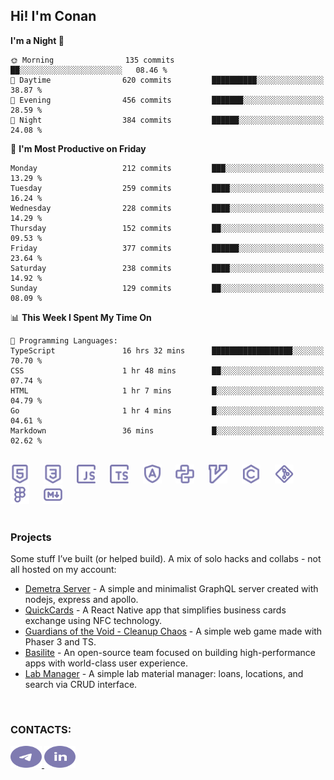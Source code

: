## Hi! I'm Conan

<!--START_SECTION:waka-->
**I'm a Night 🦉** 

```text
🌞 Morning                135 commits         ██░░░░░░░░░░░░░░░░░░░░░░░   08.46 % 
🌆 Daytime                620 commits         ██████████░░░░░░░░░░░░░░░   38.87 % 
🌃 Evening                456 commits         ███████░░░░░░░░░░░░░░░░░░   28.59 % 
🌙 Night                  384 commits         ██████░░░░░░░░░░░░░░░░░░░   24.08 % 
```
📅 **I'm Most Productive on Friday** 

```text
Monday                   212 commits         ███░░░░░░░░░░░░░░░░░░░░░░   13.29 % 
Tuesday                  259 commits         ████░░░░░░░░░░░░░░░░░░░░░   16.24 % 
Wednesday                228 commits         ████░░░░░░░░░░░░░░░░░░░░░   14.29 % 
Thursday                 152 commits         ██░░░░░░░░░░░░░░░░░░░░░░░   09.53 % 
Friday                   377 commits         ██████░░░░░░░░░░░░░░░░░░░   23.64 % 
Saturday                 238 commits         ████░░░░░░░░░░░░░░░░░░░░░   14.92 % 
Sunday                   129 commits         ██░░░░░░░░░░░░░░░░░░░░░░░   08.09 % 
```


📊 **This Week I Spent My Time On** 

```text
💬 Programming Languages: 
TypeScript               16 hrs 32 mins      ██████████████████░░░░░░░   70.70 % 
CSS                      1 hr 48 mins        ██░░░░░░░░░░░░░░░░░░░░░░░   07.74 % 
HTML                     1 hr 7 mins         █░░░░░░░░░░░░░░░░░░░░░░░░   04.79 % 
Go                       1 hr 4 mins         █░░░░░░░░░░░░░░░░░░░░░░░░   04.61 % 
Markdown                 36 mins             █░░░░░░░░░░░░░░░░░░░░░░░░   02.62 % 
```


<!--END_SECTION:waka-->

<br>

<div align="left">
  <img src="icons/skills/html.svg" width="30" alt="html5"/>
  <img width="15"/>
  <img src="icons/skills/css.svg" width="30" alt="css"/>
  <img width="15"/>
  <img src="icons/skills/javascript.svg" width="30" alt="javascript"/>
  <img width="15"/>
  <img src="icons/skills/typescript.svg" width="30" alt="typescript"/>
  <img width="15"/>
  <img src="icons/skills/angular.svg" width="30" alt="angular"/>
  <img width="15"/>
  <img src="icons/skills/python.svg" width="30" alt="python"/>
  <img width="15"/>
  <img src="icons/skills/vim.svg" width="30" alt="vim"/>
  <img width="15"/>
  <img src="icons/skills/c.svg" width="30" alt="c"/>
  <img width="15"/>
  <img src="icons/skills/git.svg" width="30" alt="git"/>
  <img width="15"/>
  <img src="icons/skills/figma.svg" width="30" alt="figma"/>
  <img width="15"/>
  <img src="icons/skills/markdown.svg" width="30" alt="markdown"/>
</div>

<br>

### Projects
Some stuff I’ve built (or helped build). A mix of solo hacks and collabs - not all hosted on my account:
- [Demetra Server](https://github.com/demetra-project/server) -  A simple and minimalist GraphQL server created with nodejs, express and apollo.  
- [QuickCards](https://github.com/Pako3549/QuickCards) - A React Native app that simplifies business cards exchange using NFC technology.  
- [Guardians of the Void - Cleanup Chaos](https://github.com/guardians-of-the-void/cleanup-chaos) - A simple web game made with Phaser 3 and TS.  
- [Basilite](https://github.com/basilite) - An open-source team focused on building high-performance apps with world-class user experience.  
- [Lab Manager](https://github.com/blvckspider/it-lab-manager) - A simple lab material manager: loans, locations, and search via CRUD interface.

<br>

### CONTACTS:
<div align="left">
  <a href="https://t.me/gkkconan">
    <img src="icons/contacts/telegram.svg" width="50" height="35" alt="telegram"/>
  </a>
  <a href="https://www.linkedin.com/in/gkkconan">
    <img src="icons/contacts/linkedin.svg" width="50" height="35" alt="linkedin"/>
  </a>
</div>
